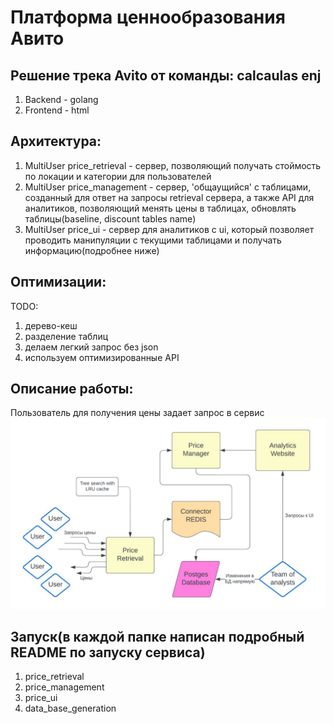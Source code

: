 # Платформа ценнообразования Авито
## Решение трека Avito от команды: calcaulas enj
1) Backend - golang
2) Frontend - html
## Архитектура:
1) MultiUser price_retrieval - сервер, позволяющий получать стоймость по локации и категории для пользователей
2) MultiUser price_management - сервер, 'общаущийся' с таблицами, созданный для ответ на запросы retrieval сервера, а также API для аналитиков, позволяющий менять цены в таблицах, обновлять таблицы(baseline, discount tables name)
3) MultiUser price_ui - сервер для аналитиков с ui, который позволяет проводить манипуляции с текущими таблицами и получать информацию(подробнее ниже)
## Оптимизации:
TODO:
1) дерево-кеш
2) разделение таблиц
3) делаем легкий запрос без json
4) используем оптимизированные API
## Описание работы:
Пользователь для получения цены задает запрос в сервис
<img src = "photo.jpg">
## Запуск(в каждой папке написан подробный README по запуску сервиса)
1) price_retrieval
2) price_management
3) price_ui
4) data_base_generation